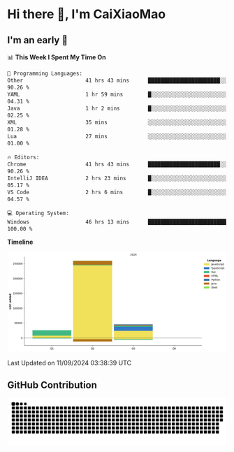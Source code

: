 # Hi there 👋, I'm CaiXiaoMao

## I'm an early 🐤
<!--START_SECTION:waka-->
📊 **This Week I Spent My Time On** 

```text
💬 Programming Languages: 
Other                    41 hrs 43 mins      ███████████████████████░░   90.26 % 
YAML                     1 hr 59 mins        █░░░░░░░░░░░░░░░░░░░░░░░░   04.31 % 
Java                     1 hr 2 mins         █░░░░░░░░░░░░░░░░░░░░░░░░   02.25 % 
XML                      35 mins             ░░░░░░░░░░░░░░░░░░░░░░░░░   01.28 % 
Lua                      27 mins             ░░░░░░░░░░░░░░░░░░░░░░░░░   01.00 % 

🔥 Editors: 
Chrome                   41 hrs 43 mins      ███████████████████████░░   90.26 % 
IntelliJ IDEA            2 hrs 23 mins       █░░░░░░░░░░░░░░░░░░░░░░░░   05.17 % 
VS Code                  2 hrs 6 mins        █░░░░░░░░░░░░░░░░░░░░░░░░   04.57 % 

💻 Operating System: 
Windows                  46 hrs 13 mins      █████████████████████████   100.00 % 
```

**Timeline**

![Lines of Code chart](https://raw.githubusercontent.com/caixiaomao/caixiaomao/main/assets/bar_graph.png)


 Last Updated on 11/09/2024 03:38:39 UTC
<!--END_SECTION:waka-->

## GitHub Contribution
<picture>
  <source media="(prefers-color-scheme: dark)" srcset="/dist/snake/github-contribution-grid-snake-dark.svg" />
  <source media="(prefers-color-scheme: light)" srcset="/dist/snake/github-contribution-grid-snake.svg" />
  <img alt="github contribution grid snake animation" src="/dist/snake/github-contribution-grid-snake.svg" />
</picture>
